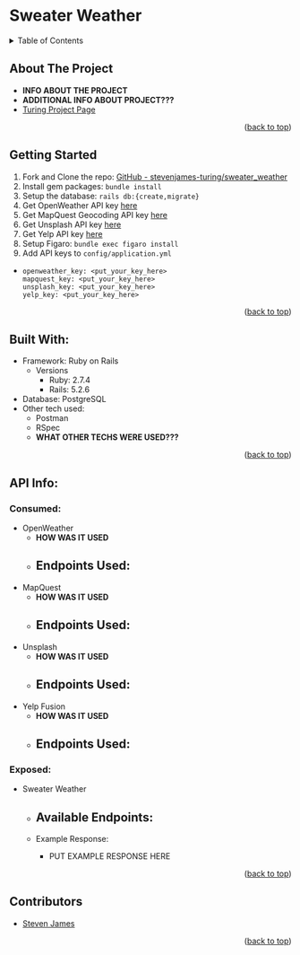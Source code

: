 <div id="top"></div>

# Sweater Weather

<!-- TABLE OF CONTENTS -->
<details>
  <summary>Table of Contents</summary>
  <ol>
    <li><a href="#about-the-project">About The Project</a></li>
    <li><a href="#getting-started">Getting Started</a></li>
    <li><a href="#built-with">Built With</a></li>
    <li>
      <a href="#api-info">API Info</a>
      <ul>
        <li><a href="#consumed">Consumed</a></li>
        <li><a href="#exposed">Exposed</a></li>
      </ul>
    </li>
    <li><a href="Contributors">Contributors</a></li>
  </ol>
</details>

## About The Project

- **INFO ABOUT THE PROJECT**
- **ADDITIONAL INFO ABOUT PROJECT???** 
- [Turing Project Page](https://backend.turing.edu/module3/projects/sweater_weather/)
<p align="right">(<a href="#top">back to top</a>)</p>

## Getting Started

1. Fork and Clone the repo: [GitHub - stevenjames-turing/sweater_weather](https://github.com/stevenjames-turing/sweater_weather)
2. Install gem packages: `bundle install`
3. Setup the database: `rails db:{create,migrate}`
4. Get OpenWeather API key [here](https://openweathermap.org/)
5. Get MapQuest Geocoding API key [here](https://developer.mapquest.com/documentation/geocoding-api/)
6. Get Unsplash API key [here](https://unsplash.com/developers)
7. Get Yelp API key [here](https://www.yelp.com/developers/documentation/v3)
8. Setup Figaro: `bundle exec figaro install`
9. Add API keys to `config/application.yml`
 - 
    ```
    openweather_key: <put_your_key_here>
    mapquest_key: <put_your_key_here>
    unsplash_key: <put_your_key_here>
    yelp_key: <put_your_key_here>
    ```
<p align="right">(<a href="#top">back to top</a>)</p>

## Built With:

- Framework: Ruby on Rails
  - Versions
    - Ruby: 2.7.4
    - Rails: 5.2.6
- Database: PostgreSQL
- Other tech used: 
  - Postman
  - RSpec 
  - **WHAT OTHER TECHS WERE USED???**
<p align="right">(<a href="#top">back to top</a>)</p>

## API Info:

  ### Consumed:
  - OpenWeather
    - **HOW WAS IT USED**
    - Endpoints Used:
      - 
  - MapQuest 
    - **HOW WAS IT USED**
    - Endpoints Used: 
      - 
  - Unsplash
    - **HOW WAS IT USED**
    - Endpoints Used:
      - 
  - Yelp Fusion 
    - **HOW WAS IT USED**
    - Endpoints Used: 
      - 

  ### Exposed:
  - Sweater Weather
    - Available Endpoints: 
      - 
    - Example Response:

      - PUT EXAMPLE RESPONSE HERE

<p align="right">(<a href="#top">back to top</a>)</p>

## Contributors

- [Steven James](https://github.com/stevenjames-turing)
<p align="right">(<a href="#top">back to top</a>)</p>
